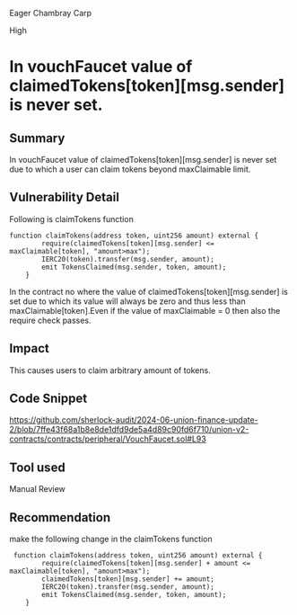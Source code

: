 Eager Chambray Carp

High

# In vouchFaucet value of claimedTokens[token][msg.sender] is never set.

## Summary
In vouchFaucet value of claimedTokens[token][msg.sender] is never set due to which a user can claim tokens beyond maxClaimable limit.
## Vulnerability Detail
Following is claimTokens function
```solidity
function claimTokens(address token, uint256 amount) external {
        require(claimedTokens[token][msg.sender] <= maxClaimable[token], "amount>max");
        IERC20(token).transfer(msg.sender, amount);
        emit TokensClaimed(msg.sender, token, amount);
    }
```
In the contract no where the value of claimedTokens[token][msg.sender] is set due to which its value will always be zero and thus less than maxClaimable[token].Even if the value of maxClaimable = 0 then also the require check passes.
## Impact
This causes users to claim arbitrary amount of tokens.
## Code Snippet
https://github.com/sherlock-audit/2024-06-union-finance-update-2/blob/7ffe43f68a1b8e8de1dfd9de5a4d89c90fd6f710/union-v2-contracts/contracts/peripheral/VouchFaucet.sol#L93
## Tool used

Manual Review

## Recommendation
make the following change in the claimTokens function
```solidity
 function claimTokens(address token, uint256 amount) external {
        require(claimedTokens[token][msg.sender] + amount <= maxClaimable[token], "amount>max");
        claimedTokens[token][msg.sender] += amount;
        IERC20(token).transfer(msg.sender, amount);
        emit TokensClaimed(msg.sender, token, amount);
    }
```